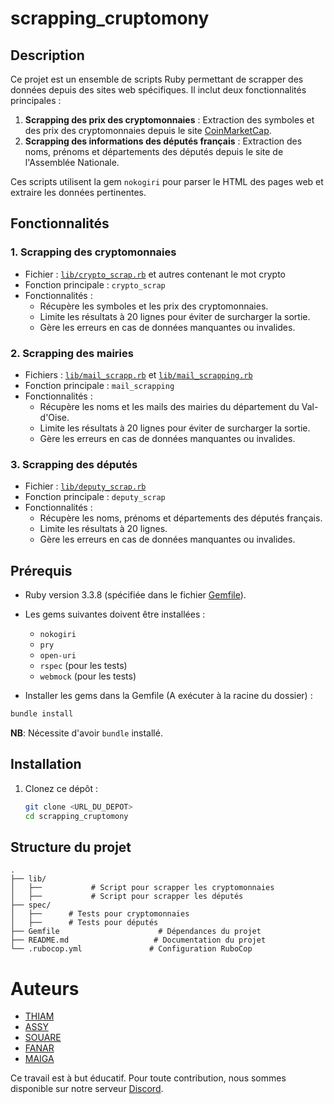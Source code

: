 # scrapping_cruptomony

## Description

Ce projet est un ensemble de scripts Ruby permettant de scrapper des données depuis des sites web spécifiques. Il inclut deux fonctionnalités principales :

1. **Scrapping des prix des cryptomonnaies** : Extraction des symboles et des prix des cryptomonnaies depuis le site [CoinMarketCap](https://coinmarketcap.com).
2. **Scrapping des informations des députés français** : Extraction des noms, prénoms et départements des députés depuis le site de l'Assemblée Nationale.

Ces scripts utilisent la gem `nokogiri` pour parser le HTML des pages web et extraire les données pertinentes.

## Fonctionnalités

### 1. Scrapping des cryptomonnaies
- Fichier : [`lib/crypto_scrap.rb`](lib/crypto_scrap.rb) et autres contenant le mot crypto
- Fonction principale : `crypto_scrap`
- Fonctionnalités :
  - Récupère les symboles et les prix des cryptomonnaies.
  - Limite les résultats à 20 lignes pour éviter de surcharger la sortie.
  - Gère les erreurs en cas de données manquantes ou invalides.

### 2. Scrapping des mairies
- Fichiers : [`lib/mail_scrapp.rb`](lib/mail_scrapp.rb) et [`lib/mail_scrapping.rb`](lib/mail_scrapping.rb)
- Fonction principale : `mail_scrapping`
- Fonctionnalités :
  - Récupère les noms et les mails des mairies du département du Val-d'Oise.
  - Limite les résultats à 20 lignes pour éviter de surcharger la sortie.
  - Gère les erreurs en cas de données manquantes ou invalides.

### 3. Scrapping des députés
- Fichier : [`lib/deputy_scrap.rb`](lib/deputy_scrap.rb)
- Fonction principale : `deputy_scrap`
- Fonctionnalités :
  - Récupère les noms, prénoms et départements des députés français.
  - Limite les résultats à 20 lignes.
  - Gère les erreurs en cas de données manquantes ou invalides.

## Prérequis

- Ruby version 3.3.8 (spécifiée dans le fichier [Gemfile](Gemfile)).
- Les gems suivantes doivent être installées :
  - `nokogiri`
  - `pry`
  - `open-uri`
  - `rspec` (pour les tests)
  - `webmock` (pour les tests)

- Installer les gems dans la Gemfile (A exécuter à la racine du dossier) :

``` ruby
bundle install
```
**NB**: Nécessite d'avoir `bundle` installé.

## Installation

1. Clonez ce dépôt :
   ```bash
   git clone <URL_DU_DEPOT>
   cd scrapping_cruptomony
   ```

## Structure du projet

```
.
├── lib/
│   ├──           # Script pour scrapper les cryptomonnaies
│   ├──           # Script pour scrapper les députés
├── spec/
│   ├──      # Tests pour cryptomonnaies 
│   ├──      # Tests pour députés
├── Gemfile                      # Dépendances du projet
├── README.md                   # Documentation du projet
└── .rubocop.yml               # Configuration RuboCop
```
# Auteurs
- [THIAM](https://github.com/thaliou)
- [ASSY](https://github.com/AssyaJalo)
- [SOUARE](https://github.com/bbkouty)
- [FANAR](https://github.com/fanarbandia)
- [MAIGA](https://github.com/Fadelion)

Ce travail est à but éducatif. Pour toute contribution, nous sommes disponible sur notre serveur [Discord](https://discord.com/channels/963075796216446976/996464065645916211).
